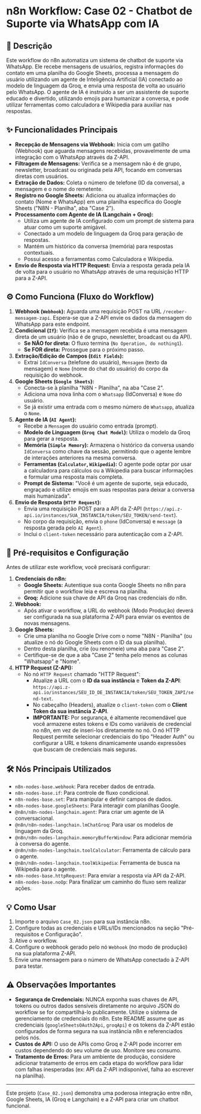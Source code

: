 # n8n Workflow: Case 02 - Chatbot de Suporte via WhatsApp com IA

## 📝 Descrição

Este workflow do n8n automatiza um sistema de chatbot de suporte via WhatsApp. Ele recebe mensagens de usuários, registra informações do contato em uma planilha do Google Sheets, processa a mensagem do usuário utilizando um agente de Inteligência Artificial (IA) conectado ao modelo de linguagem da Groq, e envia uma resposta de volta ao usuário pelo WhatsApp. O agente de IA é instruído a ser um assistente de suporte educado e divertido, utilizando emojis para humanizar a conversa, e pode utilizar ferramentas como calculadora e Wikipedia para auxiliar nas respostas.

## ✨ Funcionalidades Principais

* **Recepção de Mensagens via Webhook:** Inicia com um gatilho (Webhook) que aguarda mensagens recebidas, provavelmente de uma integração com o WhatsApp através da Z-API.
* **Filtragem de Mensagens:** Verifica se a mensagem não é de grupo, newsletter, broadcast ou originada pela API, focando em conversas diretas com usuários.
* **Extração de Dados:** Coleta o número de telefone (ID da conversa), a mensagem e o nome do remetente.
* **Registro no Google Sheets:** Adiciona ou atualiza informações do contato (Nome e WhatsApp) em uma planilha específica do Google Sheets ("N8N - Planilha", aba "Case 2").
* **Processamento com Agente de IA (Langchain + Groq):**
    * Utiliza um agente de IA configurado com um prompt de sistema para atuar como um suporte amigável.
    * Conectado a um modelo de linguagem da Groq para geração de respostas.
    * Mantém um histórico da conversa (memória) para respostas contextuais.
    * Possui acesso a ferramentas como Calculadora e Wikipedia.
* **Envio de Resposta via HTTP Request:** Envia a resposta gerada pela IA de volta para o usuário no WhatsApp através de uma requisição HTTP para a Z-API.

## ⚙️ Como Funciona (Fluxo do Workflow)

1.  **Webhook (`Webhook`):** Aguarda uma requisição POST na URL `/receber-mensagem-zapi`. Espera-se que a Z-API envie os dados da mensagem do WhatsApp para este endpoint.
2.  **Condicional (`If`):** Verifica se a mensagem recebida é uma mensagem direta de um usuário (não é de grupo, newsletter, broadcast ou da API).
    * **Se NÃO for direta:** O fluxo termina (`No Operation, do nothing1`).
    * **Se FOR direta:** Prossegue para o próximo passo.
3.  **Extração/Edição de Campos (`Edit Fields`):**
    * Extrai `IdConversa` (telefone do usuário), `Mensagem` (texto da mensagem) e `Nome` (nome do chat do usuário) do corpo da requisição do webhook.
4.  **Google Sheets (`Google Sheets`):**
    * Conecta-se à planilha "N8N - Planilha", na aba "Case 2".
    * Adiciona uma nova linha com o `Whatsapp` (IdConversa) e `Nome` do usuário.
    * Se já existir uma entrada com o mesmo número de `Whatsapp`, atualiza o `Nome`.
5.  **Agente de IA (`AI Agent`):**
    * Recebe a `Mensagem` do usuário como entrada (prompt).
    * **Modelo de Linguagem (`Groq Chat Model`):** Utiliza o modelo da Groq para gerar a resposta.
    * **Memória (`Simple Memory`):** Armazena o histórico da conversa usando `IdConversa` como chave da sessão, permitindo que o agente lembre de interações anteriores na mesma conversa.
    * **Ferramentas (`Calculator`, `Wikipedia`):** O agente pode optar por usar a calculadora para cálculos ou a Wikipedia para buscar informações e formular uma resposta mais completa.
    * **Prompt de Sistema:** "Você é um agente de suporte, seja educado, engraçado e utilize emojis em suas respostas para deixar a conversa mais humanizada".
6.  **Envio de Resposta (`HTTP Request`):**
    * Envia uma requisição POST para a API da Z-API (`https://api.z-api.io/instances/SUA_INSTANCIA/token/SEU_TOKEN/send-text`).
    * No corpo da requisição, envia o `phone` (IdConversa) e `message` (a resposta gerada pelo `AI Agent`).
    * Inclui o `client-token` necessário para autenticação com a Z-API.

## 🚀 Pré-requisitos e Configuração

Antes de utilizar este workflow, você precisará configurar:

1.  **Credenciais do n8n:**
    * **Google Sheets:** Autentique sua conta Google Sheets no n8n para permitir que o workflow leia e escreva na planilha.
    * **Groq:** Adicione sua chave de API da Groq nas credenciais do n8n.
2.  **Webhook:**
    * Após ativar o workflow, a URL do webhook (Modo Produção) deverá ser configurada na sua plataforma Z-API para enviar os eventos de novas mensagens.
3.  **Google Sheets:**
    * Crie uma planilha no Google Drive com o nome "N8N - Planilha" (ou atualize o nó do Google Sheets com o ID da sua planilha).
    * Dentro desta planilha, crie (ou renomeie) uma aba para "Case 2".
    * Certifique-se de que a aba "Case 2" tenha pelo menos as colunas "Whatsapp" e "Nome".
4.  **HTTP Request (Z-API):**
    * No nó `HTTP Request` chamado "HTTP Request":
        * Atualize a URL com o **ID da sua instância** e **Token da Z-API**: `https://api.z-api.io/instances/SEU_ID_DE_INSTANCIA/token/SEU_TOKEN_ZAPI/send-text`.
        * No cabeçalho (Headers), atualize o `client-token` com o **Client Token da sua instância Z-API**.
        * **IMPORTANTE:** Por segurança, é altamente recomendável que você armazene estes tokens e IDs como variáveis de credencial no n8n, em vez de inseri-los diretamente no nó. O nó HTTP Request permite selecionar credenciais do tipo "Header Auth" ou configurar a URL e tokens dinamicamente usando expressões que buscam de credenciais mais seguras.

## 🛠️ Nós Principais Utilizados

* `n8n-nodes-base.webhook`: Para receber dados de entrada.
* `n8n-nodes-base.if`: Para controle de fluxo condicional.
* `n8n-nodes-base.set`: Para manipular e definir campos de dados.
* `n8n-nodes-base.googleSheets`: Para interagir com planilhas Google.
* `@n8n/n8n-nodes-langchain.agent`: Para criar um agente de IA conversacional.
* `@n8n/n8n-nodes-langchain.lmChatGroq`: Para usar os modelos de linguagem da Groq.
* `@n8n/n8n-nodes-langchain.memoryBufferWindow`: Para adicionar memória à conversa do agente.
* `@n8n/n8n-nodes-langchain.toolCalculator`: Ferramenta de cálculo para o agente.
* `@n8n/n8n-nodes-langchain.toolWikipedia`: Ferramenta de busca na Wikipedia para o agente.
* `n8n-nodes-base.httpRequest`: Para enviar a resposta via API da Z-API.
* `n8n-nodes-base.noOp`: Para finalizar um caminho do fluxo sem realizar ações.

## 💡 Como Usar

1.  Importe o arquivo `Case_02.json` para sua instância n8n.
2.  Configure todas as credenciais e URLs/IDs mencionados na seção "Pré-requisitos e Configuração".
3.  Ative o workflow.
4.  Configure o webhook gerado pelo nó `Webhook` (no modo de produção) na sua plataforma Z-API.
5.  Envie uma mensagem para o número de WhatsApp conectado à Z-API para testar.

## ⚠️ Observações Importantes

* **Segurança de Credenciais:** NUNCA exponha suas chaves de API, tokens ou outros dados sensíveis diretamente no arquivo JSON do workflow se for compartilhá-lo publicamente. Utilize o sistema de gerenciamento de credenciais do n8n. Este README assume que as credenciais (`googleSheetsOAuth2Api`, `groqApi`) e os tokens da Z-API estão configurados de forma segura na sua instância n8n e referenciados pelos nós.
* **Custos de API:** O uso de APIs como Groq e Z-API pode incorrer em custos dependendo do seu volume de uso. Monitore seu consumo.
* **Tratamento de Erros:** Para um ambiente de produção, considere adicionar tratamento de erros em cada etapa do workflow para lidar com falhas inesperadas (ex: API da Z-API indisponível, falha ao escrever na planilha).

---

Este projeto (`Case_02.json`) demonstra uma poderosa integração entre n8n, Google Sheets, IA (Groq e Langchain) e a Z-API para criar um chatbot funcional.
